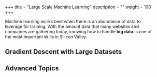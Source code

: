 +++
title = "Large Scale Machine Learning"
description = ""
weight = 100
+++

Machine learning works best when there is an abundance of data to leverage for training. With the amount data that many websites and companies are gathering today, knowing how to handle **big data** is one of the most important skills in Silicon Valley.

## Gradient Descent with Large Datasets



## Advanced Topics